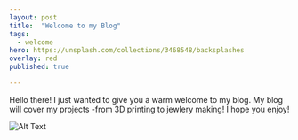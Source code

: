 ```yaml
---
layout: post
title:  "Welcome to my Blog"
tags:
  - welcome
hero: https://unsplash.com/collections/3468548/backsplashes
overlay: red
published: true

---
```

Hello there! I just wanted to give you a warm welcome to my blog.  My blog will cover my projects -from 3D printing to jewlery making! I hope you enjoy!

![Alt Text](https://media.giphy.com/media/vFKqnCdLPNOKc/giphy.gif)
